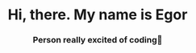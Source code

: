 <div id="header" align="center">
  <h1>Hi, there. My name is Egor</h1>
  <h3>Person really excited of coding🌱</h3>
</div>

<!--
**fadegor05/fadegor05** is a ✨ _special_ ✨ repository because its `README.md` (this file) appears on your GitHub profile.

Here are some ideas to get you started:

- 🔭 I’m currently working on ...
- 🌱 I’m currently learning ...
- 👯 I’m looking to collaborate on ...
- 🤔 I’m looking for help with ...
- 💬 Ask me about ...
- 📫 How to reach me: ...
- 😄 Pronouns: ...
- ⚡ Fun fact: ...
-->
